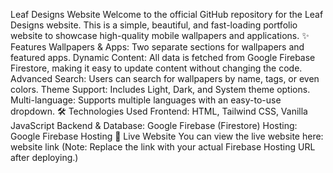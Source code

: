 ​Leaf Designs Website
​Welcome to the official GitHub repository for the Leaf Designs website. This is a simple, beautiful, and fast-loading portfolio website to showcase high-quality mobile wallpapers and applications.
​✨ Features
​Wallpapers & Apps: Two separate sections for wallpapers and featured apps.
​Dynamic Content: All data is fetched from Google Firebase Firestore, making it easy to update content without changing the code.
​Advanced Search: Users can search for wallpapers by name, tags, or even colors.
​Theme Support: Includes Light, Dark, and System theme options.
​Multi-language: Supports multiple languages with an easy-to-use dropdown.
​🛠️ Technologies Used
​Frontend: HTML, Tailwind CSS, Vanilla JavaScript
​Backend & Database: Google Firebase (Firestore)
​Hosting: Google Firebase Hosting
​🚀 Live Website
​You can view the live website here: 
website link
(Note: Replace the link with your actual Firebase Hosting URL after deploying.)

